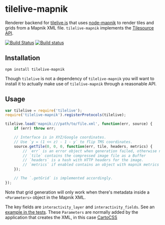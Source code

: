 # tilelive-mapnik

Renderer backend for [tilelive.js](http://github.com/mapbox/tilelive.js) that
uses [node-mapnik](http://github.com/mapnik/node-mapnik) to render tiles and
grids from a Mapnik XML file. `tilelive-mapnik` implements the
[Tilesource API](https://github.com/mapbox/tilelive.js/blob/master/API.md).

[![Build Status](https://secure.travis-ci.org/mapbox/tilelive-mapnik.png)](http://travis-ci.org/mapbox/tilelive-mapnik)
[![Build status](https://ci.appveyor.com/api/projects/status/6am7la0hiaei8qop)](https://ci.appveyor.com/project/Mapbox/tilelive-mapnik)

## Installation

    npm install tilelive-mapnik

Though `tilelive` is not a dependency of `tilelive-mapnik` you will want to
install it to actually make use of `tilelive-mapnik` through a reasonable
API.


## Usage

```javascript
var tilelive = require('tilelive');
require('tilelive-mapnik').registerProtocols(tilelive);

tilelive.load('mapnik:///path/to/file.xml', function(err, source) {
    if (err) throw err;

    // Interface is in XYZ/Google coordinates.
    // Use `y = (1 << z) - 1 - y` to flip TMS coordinates.
    source.getTile(0, 0, 0, function(err, tile, headers, metrics) {
        // `err` is an error object when generation failed, otherwise null.
        // `tile` contains the compressed image file as a Buffer
        // `headers` is a hash with HTTP headers for the image.
        // `metrics` if enabled contains an object with mapnik metrics
    });

    // The `.getGrid` is implemented accordingly.
});
```

Note that grid generation will only work when there's metadata inside a
`<Parameters>` object in the Mapnik XML.

The key fields are `interactivity_layer` and `interactivity_fields`. See an
[example in the tests](https://github.com/mapbox/tilelive-mapnik/blob/4e9cbf8347eba7c3c2b7e8fd4270ea39f9cc7af5/test/data/test.xml#L6-L7). These `Parameters` are normally added by the application that creates the XML,
in this case [CartoCSS](https://github.com/mapbox/carto/blob/55fbafe0d0e8ec00515c5782a3664c15502f0437/lib/carto/renderer.js#L152-L189)
